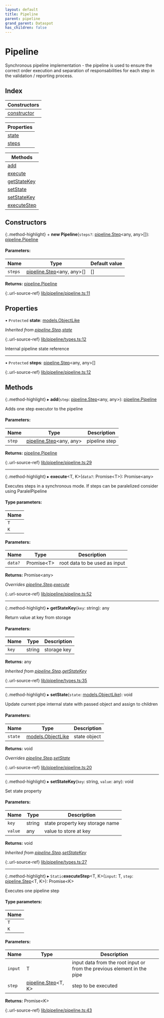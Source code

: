 ```yaml
---
layout: default
title: Pipeline
parent: pipeline
grand_parent: Dataspot
has_children: false
---
```


# Pipeline

Synchronous pipeline implementation - the pipeline is used
to ensure the correct order execution and separation of responsabilities
for each step in the validation / reporting process.

## Index

| Constructors |
|-----------|
| [constructor](#constructor) |

| Properties |
|-----------|
| [state](#state) |
| [steps](#steps) |

| Methods |
|-----------|
| [add](#add) |
| [execute](#execute) |
| [getStateKey](#getstatekey) |
| [setState](#setstate) |
| [setStateKey](#setstatekey) |
| [executeStep](#executestep) |

## Constructors

{:.method-highlight}
\+ **new Pipeline**(`steps?`: [pipeline.Step](../pipeline_step)\<any, any>[]): [pipeline.Pipeline](../pipeline_pipeline)

#### Parameters:

Name | Type | Default value |
------ | ------ | ------ |
`steps` | [pipeline.Step](../pipeline_step)\<any, any>[] | [] |

**Returns:** [pipeline.Pipeline](../pipeline_pipeline)

{:.url-source-ref}
[lib/pipeline/pipeline.ts:11](https://github.com/ascentcore/dataspot/blob/91cc0ab/lib/pipeline/pipeline.ts#L11)

## Properties

• `Protected` **state**: [models.ObjectLike](../../interfaces/models_objectlike)

*Inherited from [pipeline.Step](../pipeline_step).[state](../pipeline_step#state)*

{:.url-source-ref}
[lib/pipeline/types.ts:12](https://github.com/ascentcore/dataspot/blob/91cc0ab/lib/pipeline/types.ts#L12)

Internal pipeline state reference

___

• `Protected` **steps**: [pipeline.Step](../pipeline_step)\<any, any>[]

{:.url-source-ref}
[lib/pipeline/pipeline.ts:12](https://github.com/ascentcore/dataspot/blob/91cc0ab/lib/pipeline/pipeline.ts#L12)

## Methods

{:.method-highlight}
▸ **add**(`step`: [pipeline.Step](../pipeline_step)\<any, any>): [pipeline.Pipeline](../pipeline_pipeline)

Adds one step executor to the pipeline

#### Parameters:

Name | Type | Description |
------ | ------ | ------ |
`step` | [pipeline.Step](../pipeline_step)\<any, any> | pipeline step  |

**Returns:** [pipeline.Pipeline](../pipeline_pipeline)

{:.url-source-ref}
[lib/pipeline/pipeline.ts:29](https://github.com/ascentcore/dataspot/blob/91cc0ab/lib/pipeline/pipeline.ts#L29)

___

{:.method-highlight}
▸ **execute**\<T, K>(`data?`: Promise\<T>): Promise\<any>

Executes steps in a synchronous mode.
If steps can be paralelized consider using ParalelPipeline

#### Type parameters:

Name |
------ |
`T` |
`K` |

#### Parameters:

Name | Type | Description |
------ | ------ | ------ |
`data?` | Promise\<T> | root data to be used as input  |

**Returns:** Promise\<any>

*Overrides [pipeline.Step](../pipeline_step).[execute](../pipeline_step#execute)*

{:.url-source-ref}
[lib/pipeline/pipeline.ts:52](https://github.com/ascentcore/dataspot/blob/91cc0ab/lib/pipeline/pipeline.ts#L52)

___

{:.method-highlight}
▸ **getStateKey**(`key`: string): any

Return value at key from storage

#### Parameters:

Name | Type | Description |
------ | ------ | ------ |
`key` | string | storage key  |

**Returns:** any

*Inherited from [pipeline.Step](../pipeline_step).[getStateKey](../pipeline_step#getstatekey)*

{:.url-source-ref}
[lib/pipeline/types.ts:35](https://github.com/ascentcore/dataspot/blob/91cc0ab/lib/pipeline/types.ts#L35)

___

{:.method-highlight}
▸ **setState**(`state`: [models.ObjectLike](../../interfaces/models_objectlike)): void

Update current pipe internal state with passed object and assign to children

#### Parameters:

Name | Type | Description |
------ | ------ | ------ |
`state` | [models.ObjectLike](../../interfaces/models_objectlike) | state object  |

**Returns:** void

*Overrides [pipeline.Step](../pipeline_step).[setState](../pipeline_step#setstate)*

{:.url-source-ref}
[lib/pipeline/pipeline.ts:20](https://github.com/ascentcore/dataspot/blob/91cc0ab/lib/pipeline/pipeline.ts#L20)

___

{:.method-highlight}
▸ **setStateKey**(`key`: string, `value`: any): void

Set state property

#### Parameters:

Name | Type | Description |
------ | ------ | ------ |
`key` | string | state property key storage name |
`value` | any | value to store at key  |

**Returns:** void

*Inherited from [pipeline.Step](../pipeline_step).[setStateKey](../pipeline_step#setstatekey)*

{:.url-source-ref}
[lib/pipeline/types.ts:27](https://github.com/ascentcore/dataspot/blob/91cc0ab/lib/pipeline/types.ts#L27)

___

{:.method-highlight}
▸ `Static`**executeStep**\<T, K>(`input`: T, `step`: [pipeline.Step](../pipeline_step)\<T, K>): Promise\<K>

Executes one pipeline step

#### Type parameters:

Name |
------ |
`T` |
`K` |

#### Parameters:

Name | Type | Description |
------ | ------ | ------ |
`input` | T | input data from the root input or from the previous element in the pipe |
`step` | [pipeline.Step](../pipeline_step)\<T, K> | step to be executed  |

**Returns:** Promise\<K>

{:.url-source-ref}
[lib/pipeline/pipeline.ts:43](https://github.com/ascentcore/dataspot/blob/91cc0ab/lib/pipeline/pipeline.ts#L43)
